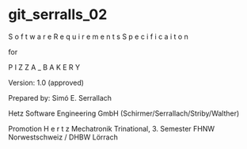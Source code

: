 git_serralls_02
===============

S o f t w a r e    R e q u i r e m e n t s     S p e c i f i c a i t o n

for


P I Z Z A _ B A K E R Y


Version: 1.0 (approved)


Prepared by:
Simó E. Serrallach

Hetz Software Engineering GmbH
(Schirmer/Serrallach/Striby/Walther)



Promotion  H e r t z
Mechatronik Trinational, 3. Semester
FHNW Norwestschweiz / DHBW Lörrach
